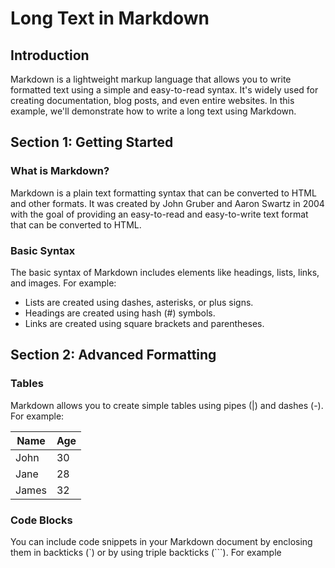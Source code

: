 # Long Text in Markdown

## Introduction

Markdown is a lightweight markup language that allows you to write formatted text using a simple and easy-to-read syntax. It's widely used for creating documentation, blog posts, and even entire websites. In this example, we'll demonstrate how to write a long text using Markdown.

## Section 1: Getting Started

### What is Markdown?

Markdown is a plain text formatting syntax that can be converted to HTML and other formats. It was created by John Gruber and Aaron Swartz in 2004 with the goal of providing an easy-to-read and easy-to-write text format that can be converted to HTML.

### Basic Syntax

The basic syntax of Markdown includes elements like headings, lists, links, and images. For example:

- Lists are created using dashes, asterisks, or plus signs.
- Headings are created using hash (#) symbols.
- Links are created using square brackets and parentheses.

## Section 2: Advanced Formatting

### Tables

Markdown allows you to create simple tables using pipes (|) and dashes (-). For example:

| Name  | Age |
|-------|-----|
| John  | 30  |
| Jane  | 28  |
| James | 32  |

### Code Blocks

You can include code snippets in your Markdown document by enclosing them in backticks (`) or by using triple backticks (```). For example
